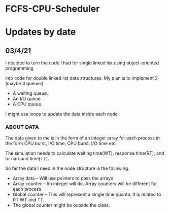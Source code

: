 # FCFS-CPU-Scheduler
<h1>Updates by date</h1> 

<h2>03/4/21</h2>
<p>I decided to turn the code I had for single linked list using object-oriented programming</p> 
<p>into code for double linked list data structures. My plan is to implement 2 (maybe 3 queues)</p>
<ul>
	<li>A waiting queue.</li>
	<li>An I/O queue.</li>
	<li>A CPU queue.</li>
</ul>
<p>I might use loops to update the data inside each node</p>
<h3>ABOUT DATA</h3>
<p>The data given to me is in the form of an integer array for each process in the form CPU burst, I/O time, CPU burst, I/O time etc.</p> 
<p>The simulation needs to calculate waiting time(WT), response time(RT), and turnaround time(TT).</p>
<p>So far the data I need in the node structure is the following.</p>
<ul>
	<li>Array data – Will use pointers to pass the arrays</li>
	<li>Array counter – An integer will do. Array counters will be different for each process</li>
	<li>Global counter – This will represent a single time quanta. It is related to RT WT and TT.</li>
	<li>The global counter might be outside the class.</li>
</ul>
